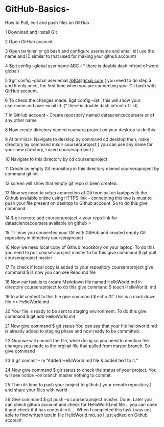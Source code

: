 # GitHub-Basics-
How to Pull, edit and push files on GitHub

1	Download and install Git

2	Open GitHub account

3	Open terminal or git bash and configure username and email id( use the name and ID similar to that used for making your github account)

4	$git config –global user.name ABC    ( * there is double dash infront of word global)  

5	$git config –global user.email ABC@gmail.com   ( you need to do step 5 and 6 only once, the first time when you are connecting your Git bash with GitHub account.

6	To check the changes made:  $git config –list , this will show your username and user email id. (* there is double dash infront of list)

7	In GitHub account - Create repository named datasciencecoursera or of any  other name 

8	Now create directory named coursera project on your desktop to do this 

9	At terminal- Navigate to desktop by command  cd desktop  then,  make directory by command mkdir courseraproject ( you can use any name  for your new directory, I used courseraproject )

10	Navigate to this directory by   cd courseraproject

11	 Create an empty Git repository in this directory named courseraproject by command git init

12	 screen will show that empty git repo is been created.

13	Now we need to setup connection of Git terminal on laptop with the Github available online  using HTTPS link – connecting this two is must to push your file present on desktop to Github account. So to do this give command

14	$ git remote add courseraproject < your repo link for datasciencecoursera available on github >

15	Till now you connected your Git with GitHub and created empty Git repository in directory courseraproject

16	Now we need local copy of Github repository on your laptop. To do this you need to pull courseraproject master to for this give command  $ git pull courseraproject master 

17	To check if local copy is added to your repository  courseraproject  give command 
$ ls    now you can see  Read.md file

18	 Now our task is to create Markdown file named HelloWorld.md   in directory courseraproject  to do this give command    $ touch HelloWorld. md 

19	to add content to this file give command  $ echo ## This is a mark down file >> HelloWorld.md

20	Your file is ready to be sent to staging environment. To do this give command 
$ git add HelloWorld.md

21	Now give command $ git status     You can see that your file helloworld.md is already added to staging phase and now ready to be committed.

22	Now we will commit the file, while doing so you need to mention the changes you made to the orginal file that pulled from master branch. So give command

23	 $  git commit – m “Added HelloWorld.md file & added text to it.”

24	 Now give command  $ git status   to check the status of your project. You will see notice -on branch master nothing to commit.

25	Then its time to push your project to github ( your remote repository ) and share your files with world.

26	 Give command $ git push –u courseraproject master.
Done. 
Later you can check github account and check for HelloWorld.md file .. you can open it and check if it has content in it…. When I completed this task i was not able to find written text in file HelloWorld.md, so I just edited on Github account



